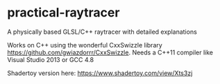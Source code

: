 # practical-raytracer
A physically based GLSL/C++ raytracer with detailed explanations

Works on C++ using the wonderful CxxSwizzle library https://github.com/gwiazdorrr/CxxSwizzle. Needs a C++11 compiler like Visual Studio 2013 or GCC 4.8

Shadertoy version here: https://www.shadertoy.com/view/Xts3zj
